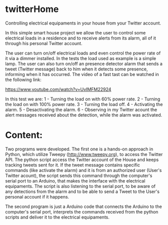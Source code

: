 # twitterHome
Controlling electrical equipaments in your house from your Twitter account.

In this simple smart house project we allow the user to control some electrical loads in a residence and to receive alerts from its alarm, all of it through his personal Twitter account.

The user can turn on/off electrical loads and even control the power rate of it via a dimmer installed. In the tests the load used as example is a simple lamp. The user can also turn on/off an presence detector alarm that sends a tweet (Twitter message) back to him when it detects some presence, informing when it has occurred. The video of a fast tast can be watched in the following link: 

https://www.youtube.com/watch?v=UvIMFM22924

In this test we are:
1 - Turning the load on with 60% power rate.
2 - Turning the load on with 100% power rate.
3 - Turning the load off.
4 - Activating the alarm.
5 - Desactivating the alarm.
6 - Observing in my Twitter acount the alert messages received about the detection, while the alarm was activated.

# Content:

Two programs were developed. The first one is a hands-on approach in Python, which utilize Tweepy (http://www.tweepy.org), to access the Twitter API. The python script access the Twitter account of the House and keeps tracking tweets sent for it. If the tweet message contains specific commands (like activate the alarm) and it is from an authorized user (User's Twitter acount), the script sends this command through the computer's serial port to an Arduino, that makes the interface with the electrical equipaments. The script is also listening to the serial port, to be aware of any detections from the alarm and to be able to send a Tweet to the User's personal account if it happens.

The second program is just a Arduino code that connects the Arduino to the computer's serial port, interprets the commands received from the python scripts and deliver it to the electrical equipaments.
